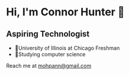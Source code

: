 # Hi, I'm Connor Hunter :slightly_smiling_face:
## Aspiring Technologist

 - 📖University of Illinois at Chicago Freshman
 - 💭Studying computer science

Reach me at mohpann@gmail.com

<!--
**Mohpann/Mohpann** is a ✨ _special_ ✨ repository because its `README.md` (this file) appears on your GitHub profile.

Here are some ideas to get you started:
- 🔭 I’m currently working on ...
- 🌱 I’m currently learning ...
- 👯 I’m looking to collaborate on ...
- 🤔 I’m looking for help with ...
- 💬 Ask me about ...
- 📫 How to reach me: ...
- 😄 Pronouns: ...
- ⚡ Fun fact: ...
DISPLAY LEETCODE STATS (I kinda suck rn)
**![Leetcode Stats](https://leetcard.jacoblin.cool/Mopann)
-->
